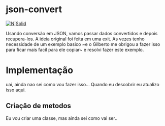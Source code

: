 # json-convert #
[![N|Solid](https://wiki.scn.sap.com/wiki/download/attachments/1710/ABAP%20Development.png?version=1&modificationDate=1446673897000&api=v2)](https://www.sap.com/brazil/developer.html)

Usando conversão em JSON, vamos passar dados convertidos e depois recupera-los. A ideia original foi feita em uma exit. As vezes tenho necessidade de um exemplo basico ~e o Gilberto me obrigou a fazer isso para ficar mais facil para ele copiar~ e resolvi fazer este exemplo.


# Implementação #
uai, ainda nao sei como vou fazer isso... Quando eu descobrir eu atualizo isso aqui.


## Criação de metodos ##
Eu vou criar uma classe, mas ainda sei como vai ser..
